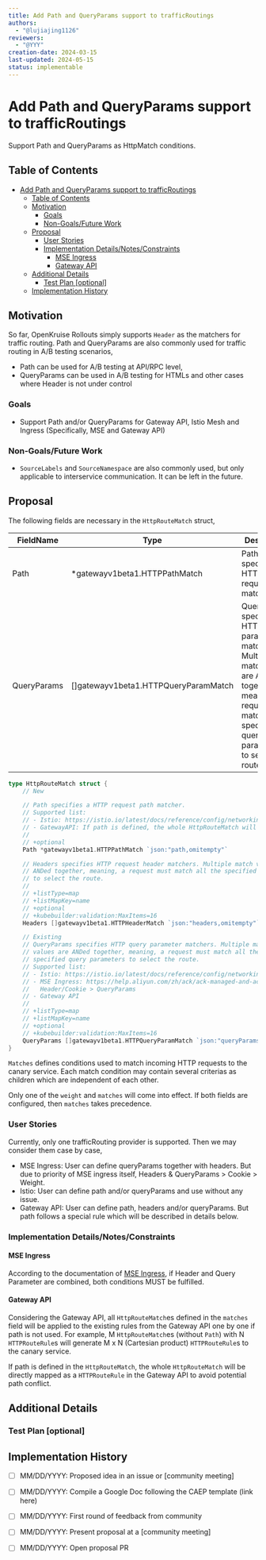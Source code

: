 ```yaml
---
title: Add Path and QueryParams support to trafficRoutings
authors:
  - "@lujiajing1126"
reviewers:
  - "@YYY"
creation-date: 2024-03-15
last-updated: 2024-05-15
status: implementable
---
```


# Add Path and QueryParams support to trafficRoutings

Support Path and QueryParams as HttpMatch conditions.

## Table of Contents

- [Add Path and QueryParams support to trafficRoutings](#add-path-and-queryparams-support-to-trafficroutings)
  - [Table of Contents](#table-of-contents)
  - [Motivation](#motivation)
    - [Goals](#goals)
    - [Non-Goals/Future Work](#non-goalsfuture-work)
  - [Proposal](#proposal)
    - [User Stories](#user-stories)
    - [Implementation Details/Notes/Constraints](#implementation-detailsnotesconstraints)
	  - [MSE Ingress](#mse-ingress)
	  - [Gateway API](#gateway-api)
  - [Additional Details](#additional-details)
    - [Test Plan [optional]](#test-plan-optional)
  - [Implementation History](#implementation-history)

## Motivation

So far, OpenKruise Rollouts simply supports `Header` as the matchers for traffic routing. Path and QueryParams are also commonly used for traffic routing in A/B testing scenarios,

- Path can be used for A/B testing at API/RPC level,
- QueryParams can be used in A/B testing for HTMLs and other cases where Header is not under control

### Goals

- Support Path and/or QueryParams for Gateway API, Istio Mesh and Ingress (Specifically, MSE and Gateway API)

### Non-Goals/Future Work

- `SourceLabels` and `SourceNamespace` are also commonly used, but only applicable to interservice communication. It can be left in the future.

## Proposal

The following fields are necessary in the `HttpRouteMatch` struct,

| FieldName | Type | Description |
| --------- | ---- | ----------- |
| Path | *gatewayv1beta1.HTTPPathMatch | Path specifies a HTTP request path matcher. |
| QueryParams | []gatewayv1beta1.HTTPQueryParamMatch | QueryParams specifies HTTP query parameter matchers. Multiple match values are ANDed together, meaning, a request must match all the specified query parameters to select the route. |

```go
type HttpRouteMatch struct {
	// New

	// Path specifies a HTTP request path matcher.
	// Supported list:
	// - Istio: https://istio.io/latest/docs/reference/config/networking/virtual-service/#HTTPMatchRequest
	// - GatewayAPI: If path is defined, the whole HttpRouteMatch will be used as a standalone matcher
	//
	// +optional
	Path *gatewayv1beta1.HTTPPathMatch `json:"path,omitempty"`

	// Headers specifies HTTP request header matchers. Multiple match values are
	// ANDed together, meaning, a request must match all the specified headers
	// to select the route.
	//
	// +listType=map
	// +listMapKey=name
	// +optional
	// +kubebuilder:validation:MaxItems=16
	Headers []gatewayv1beta1.HTTPHeaderMatch `json:"headers,omitempty"`

	// Existing
	// QueryParams specifies HTTP query parameter matchers. Multiple match
	// values are ANDed together, meaning, a request must match all the
	// specified query parameters to select the route.
	// Supported list:
	// - Istio: https://istio.io/latest/docs/reference/config/networking/virtual-service/#HTTPMatchRequest
	// - MSE Ingress: https://help.aliyun.com/zh/ack/ack-managed-and-ack-dedicated/user-guide/annotations-supported-by-mse-ingress-gateways-1
	//   Header/Cookie > QueryParams
	// - Gateway API
	//
	// +listType=map
	// +listMapKey=name
	// +optional
	// +kubebuilder:validation:MaxItems=16
	QueryParams []gatewayv1beta1.HTTPQueryParamMatch `json:"queryParams,omitempty"`
}
```

`Matches` defines conditions used to match incoming HTTP requests to the canary service. Each match condition may contain several criterias as children which are independent of each other.

Only one of the `weight` and `matches` will come into effect. If both fields are configured, then `matches` takes precedence.

### User Stories

Currently, only one trafficRouting provider is supported. Then we may consider them case by case,

- MSE Ingress: User can define queryParams together with headers. But due to priority of MSE ingress itself, Headers & QueryParams > Cookie > Weight.
- Istio: User can define path and/or queryParams and use without any issue.
- Gateway API: User can define path, headers and/or queryParams. But path follows a special rule which will be described in details below.

### Implementation Details/Notes/Constraints

#### MSE Ingress

According to the documentation of [MSE Ingress](https://help.aliyun.com/zh/ack/ack-managed-and-ack-dedicated/user-guide/advanced-usage-of-mse-ingress?spm=a2c4g.11186623.0.0.58a26dc4q4GCmn#p-qar-ac2-lvw), if Header and Query Parameter are combined, both conditions MUST be fulfilled.

#### Gateway API

Considering the Gateway API, all `HttpRouteMatch`es defined in the `matches` field will be applied to the existing rules from the Gateway API one by one if path is not used. 
For example, M `HttpRouteMatch`es (without `Path`) with N `HTTPRouteRule`s will generate M x N (Cartesian product) `HTTPRouteRule`s to the canary service. 

If path is defined in the `HttpRouteMatch`, the whole `HttpRouteMatch` will be directly mapped as a `HTTPRouteRule` in the Gateway API to avoid potential path conflict.

## Additional Details

### Test Plan [optional]

## Implementation History

- [ ] MM/DD/YYYY: Proposed idea in an issue or [community meeting]
- [ ] MM/DD/YYYY: Compile a Google Doc following the CAEP template (link here)
- [ ] MM/DD/YYYY: First round of feedback from community
- [ ] MM/DD/YYYY: Present proposal at a [community meeting]
- [ ] MM/DD/YYYY: Open proposal PR

